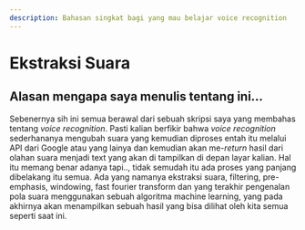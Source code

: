```yaml
---
description: Bahasan singkat bagi yang mau belajar voice recognition
---
```


# Ekstraksi Suara

## Alasan mengapa saya menulis tentang ini...

Sebenernya sih ini semua berawal dari sebuah skripsi saya yang membahas tentang _voice recognition_. Pasti kalian berfikir bahwa _voice recognition_ sederhananya mengubah suara yang kemudian diproses entah itu melalui API dari Google atau yang lainya dan kemudian akan me-_return_  hasil dari olahan suara menjadi text yang akan di tampilkan di depan layar kalian. Hal itu memang benar adanya tapi.., tidak semudah itu ada proses yang panjang dibelakang itu semua. Ada yang namanya ekstraksi suara, filtering, pre-emphasis, windowing, fast fourier transform dan yang terakhir pengenalan pola suara menggunakan sebuah algoritma machine learning, yang pada akhirnya akan menampilkan sebuah hasil yang bisa dilihat oleh kita semua seperti saat ini.

